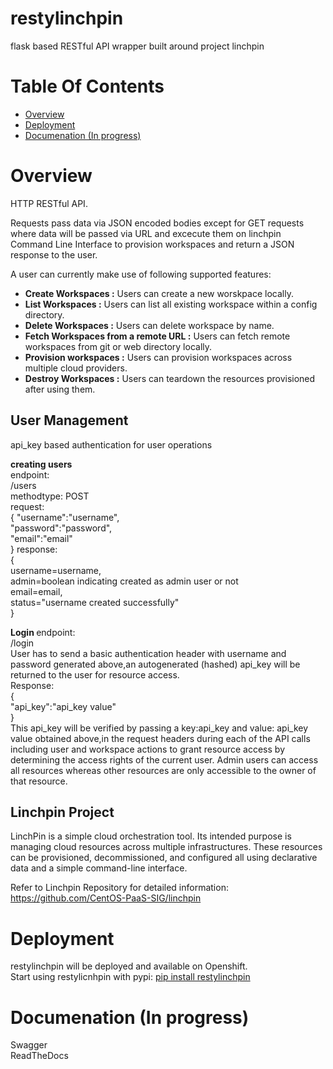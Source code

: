 # restylinchpin
flask based RESTful API wrapper built around project linchpin

# Table Of Contents
- [Overview](#overview)
- [Deployment](#deployment)
- [Documenation (In progress)](#documentation)

# Overview
HTTP RESTful API.

Requests pass data via JSON encoded bodies except for GET requests where data will be passed via URL and excecute them on linchpin Command Line Interface to provision workspaces and return a JSON response to the user.

A user can currently make use of following supported features:
- <b> Create Workspaces :</b> Users can create a new worskpace locally.
- <b> List Workspaces :</b> Users can list all existing workspace within a config directory.
- <b> Delete Workspaces :</b> Users can delete workspace by name.
- <b> Fetch Workspaces from a remote URL :</b> Users can fetch remote workspaces from git or web directory locally.
- <b> Provision workspaces :</b> Users can provision workspaces across multiple cloud providers.
- <b> Destroy Workspaces :</b> Users can teardown the resources provisioned after using them.

## User Management
api_key based authentication for user operations

<b> creating users </b> <br>
endpoint:<br>
/users <br>
methodtype: POST <br>
request: <br>
{
  "username":"username", <br>
  "password":"password", <br>
  "email":"email" <br>
}
response: <br>
{<br>
  username=username, <br>
  admin=boolean indicating created as admin user or not <br>
  email=email,<br>
  status="username created successfully" <br>
}<br>

<b> Login </b>
endpoint:<br>
/login <br>
User has to send a basic authentication header with username and password generated above,an autogenerated (hashed) api_key will be returned to the user for resource access.<br>
Response:<br>
{<br>
"api_key":"api_key value"<br>
}<br>
This api_key will be verified by passing a key:api_key and value: api_key value obtained above,in the request headers during each of the API calls including user and workspace actions to grant resource access by determining the access rights of the current user. Admin users can access all resources whereas other resources are only accessible to the owner of that resource.

## Linchpin Project
LinchPin is a simple cloud orchestration tool. Its intended purpose is managing cloud resources across multiple infrastructures. These resources can be provisioned, decommissioned, and configured all using declarative data and a simple command-line interface.

Refer to Linchpin Repository for detailed information: 
<a>https://github.com/CentOS-PaaS-SIG/linchpin</a>

# Deployment
restylinchpin will be deployed and available on Openshift.<br>
Start using restylicnhpin with pypi: <a href="https://pypi.org/project/restylinchpin/">pip install restylinchpin</a>

# Documenation (In progress)
Swagger <br>
ReadTheDocs
